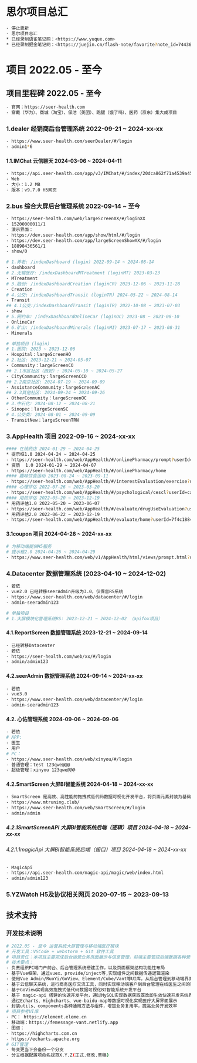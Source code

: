 <!--
 * @Descripttion: 思尔项目总汇
 * @version: 1.0.0
 * @Author: Kenny
 * @Date: 2022-09-14 15:29:06
 * @LastEditors: ~
 * @LastEditTime: 2024-12-05 10:52:15
-->
# 思尔项目总汇

```bash
- 停止更新
- 思尔项目总汇
* 已经录制语雀笔记网：<https://www.yuque.com>
* 已经录制掘金笔记网：<https://juejin.cn/flash-note/favorite?note_id=7443676321291305010&from=6> 停更
```

# 项目 2022.05 - 至今

## 项目里程碑 2022.05 - 至今

```bash
- 官网：https://seer-health.com
- 穿戴（华为）、商城（淘宝）、保洁（美团）、跑腿（饿了吗）、医药（京东）集大成项目
```

### 1.dealer 经销商后台管理系统 2022-09-21 ~ 2024-xx-xx

```bash
- https://www.seer-health.com/seerDealer/#/login
- admin1*6
```

#### 1.1.IMChat 云信聊天 2024-03-06 ~ 2024-04-11

```bash
- https://api.seer-health.com/app/v3/IMChat/#/index/20dca862f71a4539a4550a864a25ca42/b12c9b8b4e486ca5f5144d1b94c3da36/20dca862f71a4539a4550a864a25ca42
- Web
- 大小：1.2 MB
- 版本：v9.7.0 H5网页
```

### 2.bus 综合大屏后台管理系统 2022-09-14 ~ 至今

```bash
- https://seer-health.com/web/largeScreenXX/#/loginXX
- 15200000011/1
- 演示界面：
- https://dev.seer-health.com/app/show/html/#/login
- https://dev.seer-health.com/app/largeScreenShowXX/#/login
- 18898436561/1
- show/0

# 1.养老: /indexDashboard (login) 2022-09-14 ~ 2024-08-14
- dashboard
# 2.无锡医疗: /indexDashboardMTreatment (loginMT) 2023-03-23
- MTreatment
# 3.融创: /indexDashboardCreation (loginCR) 2023-12-06 ~ 2023-11-28
- Creation
# 4.公交: /indexDashboardTransit (loginTR) 2024-05-22 ~ 2024-08-14
- Transit
## 4.1公交:/indexDashboardTransit (loginTR) 2022-10-08 ~ 2023-07-03
- show
# 5.网约车: /indexDashboardOnlineCar (loginOC) 2023-08 ~ 2023-08-10
- OnlineCar
# 6.矿山: /indexDashboardMinerals (loginMI) 2023-07-17 ~ 2023-08-31
- Minerals

# 单独项目 (login)
# 1.医院: 2023 ~ 2023-12-06
- Hospital：largeScreenHO
# 2.社区: 2023-12-21 ~ 2024-05-07
- Community：largeScreenCO
## 2.1市区社区（西安）: 2024-05-10 ~ 2024-05-27
- CityCommunity：largeScreenCCO
## 2.2南京社区: 2024-07-19 ~ 2024-09-09
- AssistanceCommunity：largeScreenAC
## 2.3其他社区: 2024-09-24 ~ 2024-09-26
- OtherCommunity：largeScreenOC
# 3.中石化: 2024-08-12 ~ 2024-08-21
- Sinopec：largeScreenSC
# 4.公交类: 2024-08-01 ~ 2024-09-09
- TransitNew：largeScreenTRN
```

### 3.AppHealth 项目 2022-09-16 ~ 2024-xx-xx

```bash
#### 在线药店 2024-01-29 ~ 2024-04-25
* 提示框1.0 2024-04-24 ~ 2024-04-25
- https://seer-health.com/web/AppHealth/#/onlinePharmacy/prompt?userId=3e3f15bf3af6452cb5c1cc59289f684e
* 资质  1.0 2024-01-29 ~ 2024-04-07
- https://seer-health.com/web/AppHealth/#/onlinePharmacy/home
#### 趣味饮食运动 2023-08-24 ~ 2023-09-11
- https://seer-health.com/web/AppHealth/#/interestEvaluation/exercise?userId=67f5045d737945cca2d527f896491ebc&foodTargetId=cb1792c6bf0f483b9b26ba8bd74e5c8c
#### 心理评估 2022-07-26 ~ 2023-03-20
- https://seer-health.com/web/AppHealth/#/psychological/cescl?userId=caf1c12ecc2149a1a4b2d6951c8355f1&dates=2022-07-26
#### 用药评估 2022-05-20 ~ 2023-12-19
* 用药评估1.0 2022-05-20 ~ 2023-06-07
- https://seer-health.com/web/AppHealth/#/evaluate/drugUseEvaluation?userId=24fe6d0c05ad4e89b33080902da78bd0dates2022-12-24
* 用药评估2.0 2022-06-22 ~ 2023-12-19
- https://seer-health.com/web/AppHealth/#/evaluate/home?userId=7f4c1884b4e7438f9752db3b508e596edates2023-06-14
```

#### 3.1coupon 项目 2024-04-26 ~ 2024-xx-xx

```bash
# 为移动端提供H5服务
# 提示框2.0 2024-04-26 ~ 2024-04-29
- https://www.seer-health.com/web/v1/AppHealth/html/views/prompt.html?userId=3e3f15bf3af6452cb5c1cc59289f684e
```

### 4.Datacenter 数据管理系统 (2023-04-10 ~ 2024-12-02)

```bash
- 若依
- vue2.0 已经转移seerAdmin升级为3.0，仅保留RS系统
- https://www.seer-health.com/web/datacenter/#/login
- admin-seeradmin123

# 单独项目
# 1.大屏模块化管理系统RS: 2023-12-21 ~ 2024-12-02 （apifox项目）
```

#### 4.1.ReportScreen 数据管理系统 2023-12-21 ~ 2024-09-14

```bash
- 已经转移Datacenter
- 若依
- https://seer-health.com/web/xx/#/login
- admin/admin123
```

#### 4.2.seerAdmin 数据管理系统 2024-09-14 ~ 2024-xx-xx

```bash
- 若依
- vue3.0
- https://www.seer-health.com/web/datacenter/#/login
- admin-seeradmin123
```

#### 4.2. 心佑管理系统 2024-09-06 ~ 2024-09-06

```bash
- 若依
# APP:
- 医生
- 用户
# PC：
- https://www.seer-health.com/web/xinyou/#/login
- 普通管理：test 123qwe@@@
- 超级管理：xinyou 123qwe@@@
```

#### 4.2.SmartScreen 大屏BI智能系统 2024-04-18 ~ 2024-xx-xx

```bash
- SmartScreen 是高效、高性能的拖拽式低代码数据可视化开发平台，将页面元素封装为基础组件，无需编写代码即可完成业务需求。
- https://www.mtruning.club/
- https://www.seer-health.com/web/SmartScreen/#/login
- admin/admin
```

##### 4.2.1SmartScreenAPI 大屏BI智能系统后端（逻辑）项目  2024-04-18 ~ 2024-xx-xx

###### 4.2.1.1magicApi 大屏BI智能系统后端（接口）项目 2024-04-18 ~ 2024-xx-xx

```bash
- MagicApi
- https://api.seer-health.com/magic-api/magic/web/index.html
- admin/admin123
```

### 5.YZWatch H5及协议相关网页 2020-07-15 ~ 2023-09-13

## 技术支持

### 开发技术说明

```bash
# 2022.05 - 至今 运营系统大屏管理与移动端医疗模块
# 开发工具：VSCode + webstorm + Git 软件工具
# 项目责任：本项目主要完成后台运营业务页面展示与信息管理，前端主要管控后端数据各种营销业务界面或者大屏界面渲染展示，移动端医疗健康系统的开发，以及后期系统维护和迭代。
# 技术要点：
- 负责组织PC端门户前台、后台管理系统搭建工作，以及页面框架结构功能性布局
- 基于Vue框架，通过vuex、provide/inject等,实现组件之间数据传递逻辑渲染
- 使用Vue Admin/RuoYi/GoView、Element/Cube/Vant等UI库，从后台管理到移动端界面展示的开发
- 基于云信聊天系统，进行商务医疗交流工具，同时实现移动端客户到后台管理在线医生之间的购药需求交流
- 基于GoView实现高效拖拽式低代码数据可视化BI智能系统开发平台
- 基于 magic-api 搭建的快速开发平台，通过MySQL实现数据获取既改即生效快速开发系统界面显示
- 通过Echarts、Highcharts、vue-baidu-map等数据可视化实现医疗大屏界面展示
- 封装utils、components各种通用方法与组件，增加业务复用率，提高业务开发效率
# 项目参考UI库
- PC： https://element.eleme.cn
- 移动端：https://femessage-vant.netlify.app
- 图谱：
- https://highcharts.com.cn
- https://echarts.apache.org
# GIT管理
- 每变更当下会备份一个分支
- 分支根据配置项命名规范X.Y.Z(正式.修改.草稿)
```
